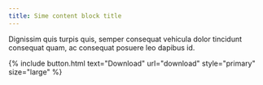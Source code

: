 ```yaml
---
title: Sime content block title
---
```


Dignissim quis turpis quis, semper consequat vehicula dolor tincidunt consequat quam, ac consequat posuere leo dapibus id.

{% include button.html text="Download" url="download" style="primary" size="large" %}